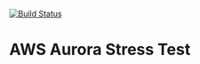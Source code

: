 [![Build Status](https://travis-ci.com/madama/aws-aurora-stress-test.svg?branch=master)](https://travis-ci.com/madama/aws-aurora-stress-test)

# AWS Aurora Stress Test

